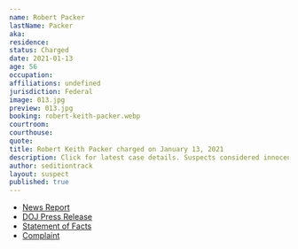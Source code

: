 ```yaml
---
name: Robert Packer
lastName: Packer
aka: 
residence: 
status: Charged
date: 2021-01-13
age: 56
occupation: 
affiliations: undefined
jurisdiction: Federal
image: 013.jpg
preview: 013.jpg
booking: robert-keith-packer.webp
courtroom: 
courthouse: 
quote: 
title: Robert Keith Packer charged on January 13, 2021
description: Click for latest case details. Suspects considered innocent until proven guilty.
author: seditiontrack
layout: suspect
published: true
---
```

- [News Report](https://www.cbsnews.com/news/camp-auschwitz-shirt-robert-packer-arrested-virginia/)
- [DOJ Press Release](https://www.justice.gov/usao-dc/pr/seven-charged-federal-court-following-events-united-capitol)
- [Statement of Facts](https://www.justice.gov/usao-dc/press-release/file/1353201/download)
- [Complaint](https://www.justice.gov/usao-dc/press-release/file/1353196/download)
